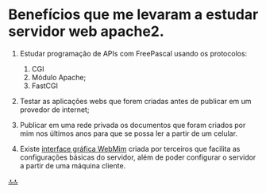 <div class="header" id="myHeader">
  <div class="navbar" w3-include-html="/menu.inc"> </div>
</div>
<div class="title"><script> document.write(document.title);</script></div>  
<main>
<!-- markdownlint-disable-next-line -->
<span id="topo"><span>

# Benefícios que me levaram a estudar servidor web apache2.

1. Estudar programação de APIs com FreePascal usando os protocolos:
   1. CGI
   2. Módulo Apache;
   3. FastCGI

2. Testar as aplicações webs que forem criadas antes de publicar em um provedor de internet;
3. Publicar em uma rede privada os documentos que foram criados por mim nos últimos anos para que se possa ler a partir de um celular.
4. Existe [interface gráfica WebMim](https://webmin.com/download/) criada por terceiros que facilita as configurações básicas do servidor, além de poder configurar o servidor a partir de uma máquina cliente.

</main>

<!-- markdownlint-disable-next-line -->
<script>  includeHTML(); FixHeader(window,"myHeader"); </script>
[🔝🔝](#topo "Retorna ao topo")